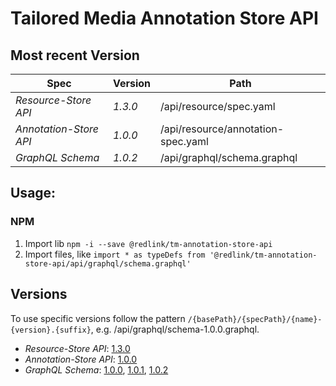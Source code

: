 # Tailored Media Annotation Store API

## Most recent Version
| Spec                   | Version | Path                               |
|------------------------|---------|------------------------------------|
| *Resource-Store API*   | _1.3.0_ | /api/resource/spec.yaml            |
| *Annotation-Store API* | _1.0.0_ | /api/resource/annotation-spec.yaml |
| *GraphQL Schema*       | _1.0.2_ | /api/graphql/schema.graphql        |

## Usage:
### NPM

1. Import lib `npm -i --save @redlink/tm-annotation-store-api`
2. Import files, like `import * as typeDefs from '@redlink/tm-annotation-store-api/api/graphql/schema.graphql'`

## Versions

To use specific versions follow the pattern `/{basePath}/{specPath}/{name}-{version}.{suffix}`, e.g. /api/graphql/schema-1.0.0.graphql.

* *Resource-Store API*: [1.3.0](./CHANGELOG.md#2.0.9)
* *Annotation-Store API*: [1.0.0](./CHANGELOG.md#2.0.37)
* *GraphQL Schema*: [1.0.0](./CHANGELOG.md#1.0.0), [1.0.1](./CHANGELOG.md#1.0.1), [1.0.2](./CHANGELOG.md#1.0.2)
